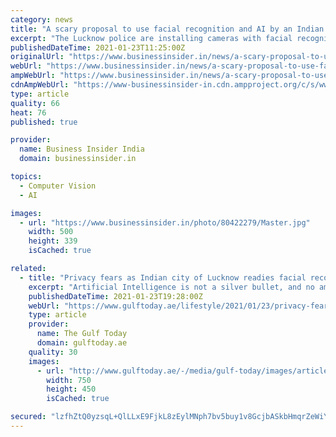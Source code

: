 ```yaml
---
category: news
title: "A scary proposal to use facial recognition and AI by an Indian state has experts fuming"
excerpt: "The Lucknow police are installing cameras with facial recognition technology, powered by artificial intelligence (AI), in prominent harassment hotspots. The cameras will gauge whether a woman is in distress based on her facial expression and send an alert to the police."
publishedDateTime: 2021-01-23T11:25:00Z
originalUrl: "https://www.businessinsider.in/news/a-scary-proposal-to-use-facial-recognition-and-ai-by-an-indian-state-has-experts-fuming/articleshow/80421935.cms"
webUrl: "https://www.businessinsider.in/news/a-scary-proposal-to-use-facial-recognition-and-ai-by-an-indian-state-has-experts-fuming/articleshow/80421935.cms"
ampWebUrl: "https://www.businessinsider.in/news/a-scary-proposal-to-use-facial-recognition-and-ai-by-an-indian-state-has-experts-fuming/amp_articleshow/80421935.cms"
cdnAmpWebUrl: "https://www-businessinsider-in.cdn.ampproject.org/c/s/www.businessinsider.in/news/a-scary-proposal-to-use-facial-recognition-and-ai-by-an-indian-state-has-experts-fuming/amp_articleshow/80421935.cms"
type: article
quality: 66
heat: 76
published: true

provider:
  name: Business Insider India
  domain: businessinsider.in

topics:
  - Computer Vision
  - AI

images:
  - url: "https://www.businessinsider.in/photo/80422279/Master.jpg"
    width: 500
    height: 339
    isCached: true

related:
  - title: "Privacy fears as Indian city of Lucknow readies facial recognition to spot harassed women"
    excerpt: "Artificial Intelligence is not a silver bullet, and no amount of 'fancy' tech can fix societal problems,\" Vidushi Marda, a researcher at human rights group, said,"
    publishedDateTime: 2021-01-23T19:28:00Z
    webUrl: "https://www.gulftoday.ae/lifestyle/2021/01/23/privacy-fears-as-indian-city-of-lucknow-readies-facial-recognition-to-spot-harassed-women"
    type: article
    provider:
      name: The Gulf Today
      domain: gulftoday.ae
    quality: 30
    images:
      - url: "http://www.gulftoday.ae/-/media/gulf-today/images/articles/news/2019/8/3/rape-750x450.ashx?h=450&w=750&hash=AA50B258BD74FA4EBF8A3D794C68A1FC"
        width: 750
        height: 450
        isCached: true

secured: "lzfhZtQ0yzsqL+QlLLxE9FjkL8zEylMNph7bv5buy1v8GcjbASkbHmqrZeWiYhzpHTak1/JW+BkdjxG1tphVNUCMjetVa/0Z9kdA1xEdUssigCGc/aqQKbwdDC6XKq3Tj+ZA1rJpcRLuNSlpSHUXjwzn5Tv1TBmUnW22ZfzVQYYoc2HQ2nbKY3THiqOlvbdyZLwwbslJUaweypwCdh9r/zwSc+hmSKbq0zkIn6xPEKKin9uji8T1OSHwaRa5C2GAZDj3yY8XjGr+PI6glcgUJGEqoiCSkI7WTPm6xmA2GFg0qqTyG3aHrmQe8O65zoNqLjYrouB1TuWiD3kXBLJvf8ucsKCCvTEH5klov2UYpH4=;HV3X6dEqFC9jfs4Zb+rIKw=="
---
```


